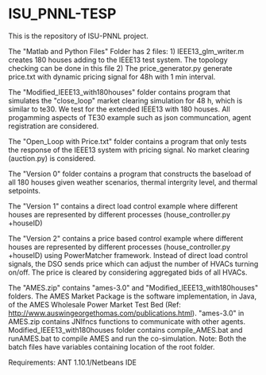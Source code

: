 # ISU_PNNL-TESP
This is the repository of ISU-PNNL project.

The "Matlab and Python Files" Folder has 2 files:
      1) IEEE13_glm_writer.m creates 180 houses adding to the IEEE13 test system. The topology checking can be done in this file
      2) The price_generator.py generate price.txt with dynamic pricing signal for 48h with 1 min interval.
      
The "Modified_IEEE13_with180houses" folder contains program that simulates the "close_loop" market clearing simulation for 48 h, 
which is similar to te30. We test for the extended IEEE13 with 180 houses. All progamming aspects of TE30 example such as json communcation, agent registration are considered. 

The "Open_Loop with Price.txt" folder contains a program that only tests the response of the IEEE13 system with pricing signal. 
No market clearing (auction.py) is considered.

The "Version 0" folder contains a program that constructs the baseload of all 180 houses given weather scenarios, thermal intergrity level, and thermal setpoints.

The "Version 1" contains a direct load control example where different houses are represented by different processes (house_controller.py +houseID)

The "Version 2" contains a price based control example where different houses are represented by different processes (house_controller.py +houseID) using PowerMatcher framework. Instead of direct load control signals, the DSO sends price which can adjust the number of HVACs turning on/off. The price is cleared by considering aggregated bids of all HVACs.

The "AMES.zip" contains "ames-3.0" and "Modified_IEEE13_with180houses" folders. The AMES Market Package is the software implementation, in Java, of the AMES Wholesale Power Market Test Bed (Ref: http://www.auswingeorgethomas.com/publications.html). "ames-3.0" in AMES.zip contains JNIfncs functions to communicate with other agents. Modified_IEEE13_with180houses folder contains compile_AMES.bat and runAMES.bat to compile AMES and run the co-simulation. Note: Both the batch files have variables containing location of the root folder.

Requirements:
ANT 1.10.1/Netbeans IDE
